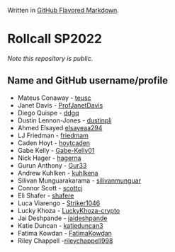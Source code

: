 Written in [GitHub Flavored Markdown](https://help.github.com/articles/github-flavored-markdown).

Rollcall SP2022
===============

_Note this repository is public._

Name and GitHub username/profile
--------------------------------
* Mateus Conaway - [teusc](https://github.com/teusc)
* Janet Davis - [ProfJanetDavis](https://github.com/ProfJanetDavis)
* Diego Quispe - [ddgq](https://github.com/ddgq)
* Dustin Lennon-Jones - [dustinplj](https://github.com/dustinplj)
* Ahmed Elsayed [elsayeaa294](https://github.com/elsayeaa294)
* LJ Friedman - [friedmam](https://github.com/friedmam)
* Caden Hoyt - [hoytcaden](https://github.com/hoytcaden)
* Gabe Kelly - [Gabe-Kelly01](https://github.com/Gabe-Kelly01)
* Nick Hager - [hagerna](https://github.com/hagerna)
* Gurun Anthony - [Gur33](https://github.com/Gur33) 
* Andrew Kuhlken - [kuhlkena](https://github.com/kuhlkena)
* Silivan Munguarakarama - [silivanmunguar](https://github.com/silivanmunguar)
* Connor Scott - [scottcj](https://github.com/scottcj)
* Eli Shafer - [shafere](https://github.com/shafere)
* Luca Viarengo - [Striker1046](https://github.com/Striker1046)
* Lucky Khoza - [LuckyKhoza-crypto](https://github.com/LuckyKhoza-crypto)
* Jai Deshpande - [jaideshpande](https://github.com/jaideshpande)
* Katie Duncan - [katieduncan3](https://github.com/katieduncan3)
* Fatima Kowdan - [FatimaKowdan](https://github.com/FatimaKowdan)
* Riley Chappell  -[rileychappell998](https://github.com/rileychappell998)
